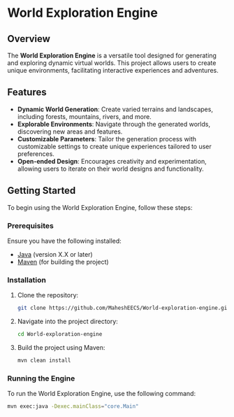 # World Exploration Engine

## Overview
The **World Exploration Engine** is a versatile tool designed for generating and exploring dynamic virtual worlds. This project allows users to create unique environments, facilitating interactive experiences and adventures.

## Features
- **Dynamic World Generation**: Create varied terrains and landscapes, including forests, mountains, rivers, and more.
- **Explorable Environments**: Navigate through the generated worlds, discovering new areas and features.
- **Customizable Parameters**: Tailor the generation process with customizable settings to create unique experiences tailored to user preferences.
- **Open-ended Design**: Encourages creativity and experimentation, allowing users to iterate on their world designs and functionality.

## Getting Started
To begin using the World Exploration Engine, follow these steps:

### Prerequisites
Ensure you have the following installed:
- [Java](https://www.java.com/en/download/) (version X.X or later)
- [Maven](https://maven.apache.org/download.cgi) (for building the project)

### Installation
1. Clone the repository:
    ```bash
    git clone https://github.com/MaheshEECS/World-exploration-engine.git
    ```
2. Navigate into the project directory:
    ```bash
    cd World-exploration-engine
    ```
3. Build the project using Maven:
    ```bash
    mvn clean install
    ```

### Running the Engine
To run the World Exploration Engine, use the following command:
```bash
mvn exec:java -Dexec.mainClass="core.Main"

